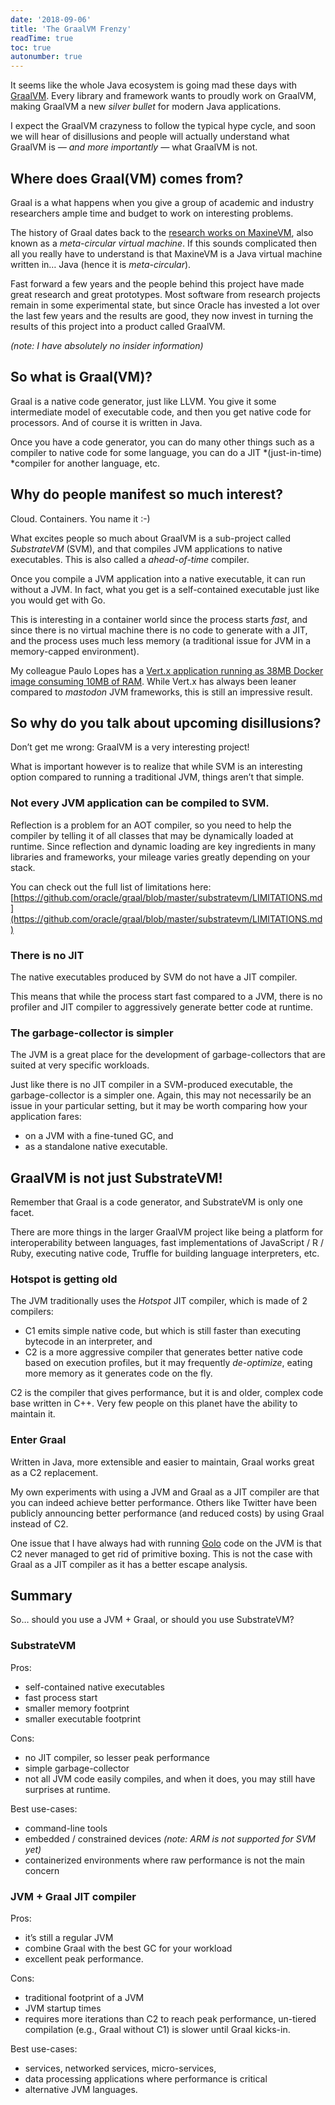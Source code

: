 ```yaml
---
date: '2018-09-06'
title: 'The GraalVM Frenzy'
readTime: true
toc: true
autonumber: true
---
```


It seems like the whole Java ecosystem is going mad these days with [GraalVM](https://www.graalvm.org/). Every library and framework wants to proudly work on GraalVM, making GraalVM a new *silver bullet* for modern Java applications.

I expect the GraalVM crazyness to follow the typical hype cycle, and soon we will hear of disillusions and people will actually understand what GraalVM is *— and more importantly —* what GraalVM is not.

## Where does Graal(VM) comes from?

Graal is a what happens when you give a group of academic and industry researchers ample time and budget to work on interesting problems.

The history of Graal dates back to the [research works on MaxineVM](https://dl.acm.org/citation.cfm?id=2400689), also known as a *meta-circular virtual machine*. If this sounds complicated then all you really have to understand is that MaxineVM is a Java virtual machine written in… Java (hence it is *meta-circular*).

Fast forward a few years and the people behind this project have made great research and great prototypes. Most software from research projects remain in some experimental state, but since Oracle has invested a lot over the last few years and the results are good, they now invest in turning the results of this project into a product called GraalVM.

*(note: I have absolutely no insider information)*

## So what is Graal(VM)?

Graal is a native code generator, just like LLVM. You give it some intermediate model of executable code, and then you get native code for processors. And of course it is written in Java.

Once you have a code generator, you can do many other things such as a compiler to native code for some language, you can do a JIT *(just-in-time) *compiler for another language, etc.

## Why do people manifest so much interest?

Cloud. Containers. You name it :-)

What excites people so much about GraalVM is a sub-project called *SubstrateVM* (SVM), and that compiles JVM applications to native executables. This is also called a *ahead-of-time* compiler.

Once you compile a JVM application into a native executable, it can run without a JVM. In fact, what you get is a self-contained executable just like you would get with Go.

This is interesting in a container world since the process starts *fast*, and since there is no virtual machine there is no code to generate with a JIT, and the process uses much less memory (a traditional issue for JVM in a memory-capped environment).

My colleague Paulo Lopes has a [Vert.x application running as 38MB Docker image consuming 10MB of RAM](https://www.jetdrone.xyz/2018/08/10/Vertx-native-image-10mb.html). While Vert.x has always been leaner compared to *mastodon* JVM frameworks, this is still an impressive result.

## So why do you talk about upcoming disillusions?

Don’t get me wrong: GraalVM is a very interesting project!

What is important however is to realize that while SVM is an interesting option compared to running a traditional JVM, things aren’t that simple.

### Not every JVM application can be compiled to SVM.

Reflection is a problem for an AOT compiler, so you need to help the compiler by telling it of all classes that may be dynamically loaded at runtime. Since reflection and dynamic loading are key ingredients in many libraries and frameworks, your mileage varies greatly depending on your stack.

You can check out the full list of limitations here: [https://github.com/oracle/graal/blob/master/substratevm/LIMITATIONS.md](https://github.com/oracle/graal/blob/master/substratevm/LIMITATIONS.md)

### There is no JIT

The native executables produced by SVM do not have a JIT compiler.

This means that while the process start fast compared to a JVM, there is no profiler and JIT compiler to aggressively generate better code at runtime.

### The garbage-collector is simpler

The JVM is a great place for the development of garbage-collectors that are suited at very specific workloads.

Just like there is no JIT compiler in a SVM-produced executable, the garbage-collector is a simpler one. Again, this may not necessarily be an issue in your particular setting, but it may be worth comparing how your application fares:

* on a JVM with a fine-tuned GC, and
* as a standalone native executable.

## GraalVM is not just SubstrateVM!

Remember that Graal is a code generator, and SubstrateVM is only one facet.

There are more things in the larger GraalVM project like being a platform for interoperability between languages, fast implementations of JavaScript / R / Ruby, executing native code, Truffle for building language interpreters, etc.

### Hotspot is getting old

The JVM traditionally uses the *Hotspot* JIT compiler, which is made of 2 compilers:

* C1 emits simple native code, but which is still faster than executing bytecode in an interpreter, and
* C2 is a more aggressive compiler that generates better native code based on execution profiles, but it may frequently *de-optimize*, eating more memory as it generates code on the fly.

C2 is the compiler that gives performance, but it is and older, complex code base written in C++. Very few people on this planet have the ability to maintain it.

### Enter Graal

Written in Java, more extensible and easier to maintain, Graal works great as a C2 replacement.

My own experiments with using a JVM and Graal as a JIT compiler are that you can indeed achieve better performance. Others like Twitter have been publicly announcing better performance (and reduced costs) by using Graal instead of C2.

One issue that I have always had with running [Golo](https://golo-lang.org/) code on the JVM is that C2 never managed to get rid of primitive boxing. This is not the case with Graal as a JIT compiler as it has a better escape analysis.

## Summary

So… should you use a JVM + Graal, or should you use SubstrateVM?

### SubstrateVM

Pros:

* self-contained native executables
* fast process start
* smaller memory footprint
* smaller executable footprint

Cons:

* no JIT compiler, so lesser peak performance
* simple garbage-collector
* not all JVM code easily compiles, and when it does, you may still have surprises at runtime.

Best use-cases:

* command-line tools
* embedded / constrained devices *(note: ARM is not supported for SVM yet)*
* containerized environments where raw performance is not the main concern

### JVM + Graal JIT compiler

Pros:

* it’s still a regular JVM
* combine Graal with the best GC for your workload
* excellent peak performance.

Cons:

* traditional footprint of a JVM
* JVM startup times
* requires more iterations than C2 to reach peak performance, un-tiered compilation (e.g., Graal without C1) is slower until Graal kicks-in.

Best use-cases:

* services, networked services, micro-services,
* data processing applications where performance is critical
* alternative JVM languages.
